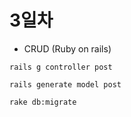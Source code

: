 # 3일차

- CRUD (Ruby on rails)

`rails g controller post`

`rails generate model post`

`rake db:migrate`


